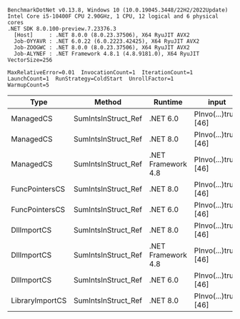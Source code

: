 ```

BenchmarkDotNet v0.13.8, Windows 10 (10.0.19045.3448/22H2/2022Update)
Intel Core i5-10400F CPU 2.90GHz, 1 CPU, 12 logical and 6 physical cores
.NET SDK 8.0.100-preview.7.23376.3
  [Host]     : .NET 8.0.0 (8.0.23.37506), X64 RyuJIT AVX2
  Job-OYYAVR : .NET 6.0.22 (6.0.2223.42425), X64 RyuJIT AVX2
  Job-ZOOGWC : .NET 8.0.0 (8.0.23.37506), X64 RyuJIT AVX2
  Job-ALYNEF : .NET Framework 4.8.1 (4.8.9181.0), X64 RyuJIT VectorSize=256

MaxRelativeError=0.01  InvocationCount=1  IterationCount=1  
LaunchCount=1  RunStrategy=ColdStart  UnrollFactor=1  
WarmupCount=5  

```
| Type            | Method              | Runtime            | input                | Mean        | Error | Median      | Min         | Max         | Allocated |
|---------------- |-------------------- |------------------- |--------------------- |------------:|------:|------------:|------------:|------------:|----------:|
| ManagedCS       | SumIntsInStruct_Ref | .NET 6.0           | PInvo(...)truct [46] |    368.6 μs |    NA |    368.6 μs |    368.6 μs |    368.6 μs |     640 B |
| ManagedCS       | SumIntsInStruct_Ref | .NET 8.0           | PInvo(...)truct [46] |    373.5 μs |    NA |    373.5 μs |    373.5 μs |    373.5 μs |     400 B |
| ManagedCS       | SumIntsInStruct_Ref | .NET Framework 4.8 | PInvo(...)truct [46] |    547.4 μs |    NA |    547.4 μs |    547.4 μs |    547.4 μs |         - |
| FuncPointersCS  | SumIntsInStruct_Ref | .NET 8.0           | PInvo(...)truct [46] | 31,056.9 μs |    NA | 31,056.9 μs | 31,056.9 μs | 31,056.9 μs |     400 B |
| FuncPointersCS  | SumIntsInStruct_Ref | .NET 6.0           | PInvo(...)truct [46] | 31,231.2 μs |    NA | 31,231.2 μs | 31,231.2 μs | 31,231.2 μs |     640 B |
| DllImportCS     | SumIntsInStruct_Ref | .NET 8.0           | PInvo(...)truct [46] | 41,422.8 μs |    NA | 41,422.8 μs | 41,422.8 μs | 41,422.8 μs |     400 B |
| DllImportCS     | SumIntsInStruct_Ref | .NET Framework 4.8 | PInvo(...)truct [46] | 41,750.0 μs |    NA | 41,750.0 μs | 41,750.0 μs | 41,750.0 μs |         - |
| DllImportCS     | SumIntsInStruct_Ref | .NET 6.0           | PInvo(...)truct [46] | 42,127.9 μs |    NA | 42,127.9 μs | 42,127.9 μs | 42,127.9 μs |     640 B |
| LibraryImportCS | SumIntsInStruct_Ref | .NET 8.0           | PInvo(...)truct [46] | 43,917.5 μs |    NA | 43,917.5 μs | 43,917.5 μs | 43,917.5 μs |     400 B |
